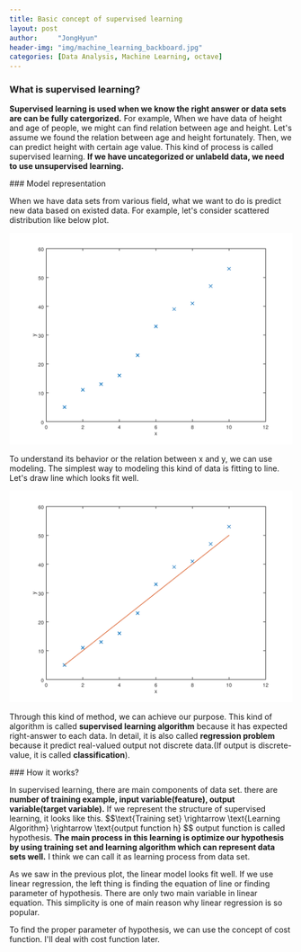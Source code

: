 ```yaml
---
title: Basic concept of supervised learning
layout: post
author:     "JongHyun"
header-img: "img/machine_learning_backboard.jpg"
categories: [Data Analysis, Machine Learning, octave]
---
```

### What is supervised learning?
<p>
	<b>Supervised learning is used when we know the right answer or data sets are can be fully catergorized.</b> For example, When we have data of height and age of people, we might can find relation between age and height. Let's assume we found the relation between age and height fortunately. Then, we can predict height with certain age value. This kind of process is called supervised learning. <b>If we have uncategorized or unlabeld data, we need to use unsupervised learning.</b>
</p>
### Model representation
<p>
	When we have data sets from various field, what we want to do is predict new data based on existed data. For example, let's consider scattered distribution like below plot.
</p>
<img src="/img/octave/linear_refression.png" alt="linear_regression">
<p>
	To understand its behavior or the relation between x and y, we can use modeling. The simplest way to modeling this kind of data is fitting to line. Let's draw line which looks fit well. 
</p>
<img src="/img/octave/linear_regression_with_line.png" alt="line_reg_line">
<p>
	Through this kind of method, we can achieve our purpose. This kind of algorithm is called <b>supervised learning algorithm</b> because it has expected right-answer to each data. In detail, it is also called <b>regression problem</b> because it predict real-valued output not discrete data.(If output is discrete-value, it is called <b>classification</b>).
</p>
### How it works?
<p>
	In supervised learning, there are main components of data set. there are <b>number of training example, input variable(feature), output variable(target variable).</b> If we represent the structure of supervised learning, it looks like this.
	$$\text{Training set} \rightarrow \text{Learning Algorithm} \rightarrow \text{output function h} $$
	output function is called hypothesis. <b>The main process in this learning is optimize our hypothesis by using training set and learning algorithm which can represent data sets well.</b> I think we can call it as learning process from data set.
</p>
<p>
	As we saw in the previous plot, the linear model looks fit well. If we use linear regression, the left thing is finding the equation of line or finding parameter of hypothesis. There are only two main variable in linear equation. This simplicity is one of main reason why linear regression is so popular.
</p>
<p>
	To find the proper parameter of hypothesis, we can use the concept of cost function. I'll deal with cost function later.
</p>

